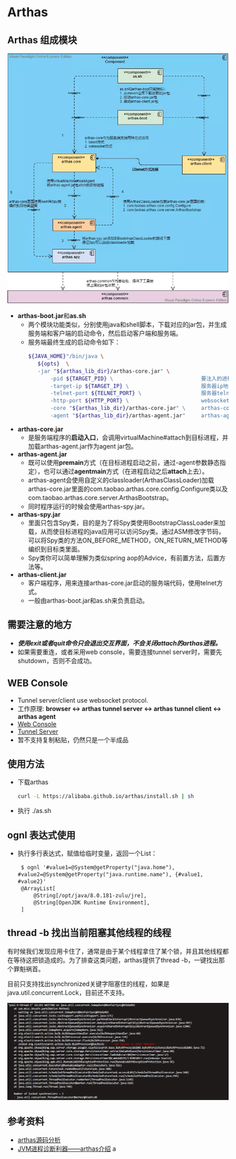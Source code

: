 # Arthas

 ## Arthas 组成模块

![arthas]

  * **arthas-boot.jar**和**as.sh**
    * 两个模块功能类似，分别使用java和shell脚本，下载对应的jar包，并生成服务端和客户端的启动命令，然后启动客户端和服务端。
    * 服务端最终生成的启动命令如下：
      ```bash
      ${JAVA_HOME}"/bin/java \
         ${opts}  \
         -jar "${arthas_lib_dir}/arthas-core.jar" \
             -pid ${TARGET_PID} \                            要注入的进程id
             -target-ip ${TARGET_IP} \                       服务器ip地址
             -telnet-port ${TELNET_PORT} \                   服务器telnet服务端口号
             -http-port ${HTTP_PORT} \                       websocket服务端口号
             -core "${arthas_lib_dir}/arthas-core.jar" \     arthas-core目录
             -agent "${arthas_lib_dir}/arthas-agent.jar"     arthas-agent目录
      ```
  * **arthas-core.jar**
     * 是服务端程序的**启动入口**，会调用virtualMachine#attach到目标进程，并加载arthas-agent.jar作为agent jar包。
  * **arthas-agent.jar**
     * 既可以使用**premain**方式（在目标进程启动之前，通过-agent参数静态指定），也可以通过**agentmain**方式（在进程启动之后**attach**上去）。
     * arthas-agent会使用自定义的classloader(ArthasClassLoader)加载arthas-core.jar里面的com.taobao.arthas.core.config.Configure类以及com.taobao.arthas.core.server.ArthasBootstrap。
     * 同时程序运行的时候会使用arthas-spy.jar。
  * **arthas-spy.jar**
     * 里面只包含Spy类，目的是为了将Spy类使用BootstrapClassLoader来加载，从而使目标进程的java应用可以访问Spy类。通过ASM修改字节码，可以将Spy类的方法ON_BEFORE_METHOD，ON_RETURN_METHOD等编织到目标类里面。
     * Spy类你可以简单理解为类似spring aop的Advice，有前置方法，后置方法等。
  * **arthas-client.jar**
     * 客户端程序，用来连接arthas-core.jar启动的服务端代码，使用telnet方式。
     * 一般由arthas-boot.jar和as.sh来负责启动。


 ## 需要注意的地方
 * **_使用exit或者quit命令只会退出交互界面，不会关闭attach的arthas进程。_**
 * 如果需要重连，或者采用web console，需要连接tunnel server时，需要先shutdown，否则不会成功。

 ## WEB Console
 * Tunnel server/client use websocket protocol.
 * 工作原理: **browser <-> arthas tunnel server <-> arthas tunnel client <-> arthas agent**
 * [Web Console]
 * [Tunnel Server]
 * 暂不支持复制粘贴，仍然只是一个半成品

 ## 使用方法
   * 下载arthas
     ```bash
     curl -L https://alibaba.github.io/arthas/install.sh | sh
     ```
   * 执行 ./as.sh

 ## ognl 表达式使用
   * 执行多行表达式，赋值给临时变量，返回一个List：
     ```shell
      $ ognl '#value1=@System@getProperty("java.home"), #value2=@System@getProperty("java.runtime.name"), {#value1, #value2}'
      @ArrayList[
          @String[/opt/java/8.0.181-zulu/jre],
          @String[OpenJDK Runtime Environment],
      ]
     ```

 ## thread -b 找出当前阻塞其他线程的线程

 有时候我们发现应用卡住了，通常是由于某个线程拿住了某个锁，并且其他线程都在等待这把锁造成的。为了排查这类问题，arthas提供了thread -b，一键找出那个罪魁祸首。

 目前只支持找出synchronized关键字阻塞住的线程，如果是java.util.concurrent.Lock，目前还不支持。

 ![block]


 

 ## 参考资料
   * [arthas源码分析]
   * [JVM进程诊断利器——arthas介绍]
   a





[arthas]: img/arthas.webp
[arthas源码分析]: https://www.jianshu.com/p/4e34d0ab47d1
[JVM进程诊断利器——arthas介绍]:https://www.jianshu.com/p/76d9a81ede7e
[Web Console]:https://alibaba.github.io/arthas/web-console.html
[Tunnel Server]:https://github.com/alibaba/arthas/blob/master/tunnel-server/README.md
[block]: img/block.jpg